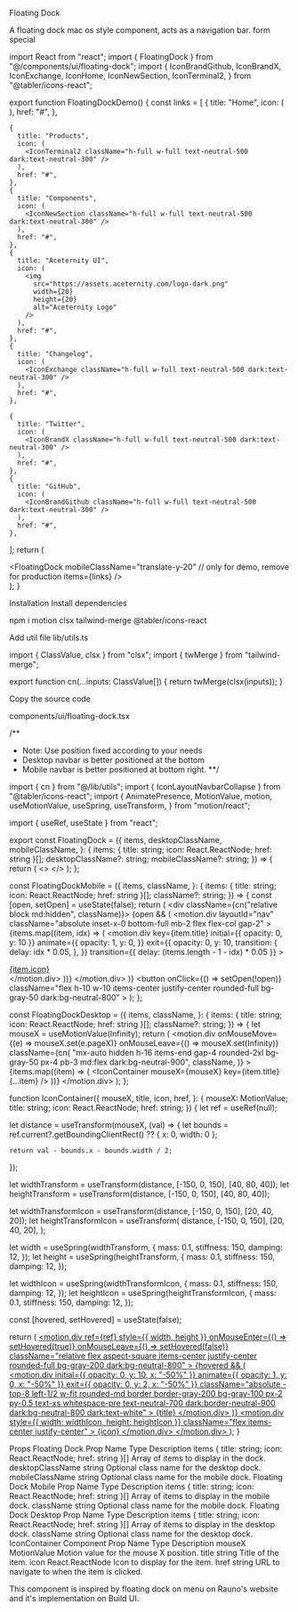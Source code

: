 Floating Dock

A floating dock mac os style component, acts as a navigation bar.
form
special

import React from "react";
import { FloatingDock } from "@/components/ui/floating-dock";
import {
  IconBrandGithub,
  IconBrandX,
  IconExchange,
  IconHome,
  IconNewSection,
  IconTerminal2,
} from "@tabler/icons-react";
 
export function FloatingDockDemo() {
  const links = [
    {
      title: "Home",
      icon: (
        <IconHome className="h-full w-full text-neutral-500 dark:text-neutral-300" />
      ),
      href: "#",
    },
 
    {
      title: "Products",
      icon: (
        <IconTerminal2 className="h-full w-full text-neutral-500 dark:text-neutral-300" />
      ),
      href: "#",
    },
    {
      title: "Components",
      icon: (
        <IconNewSection className="h-full w-full text-neutral-500 dark:text-neutral-300" />
      ),
      href: "#",
    },
    {
      title: "Aceternity UI",
      icon: (
        <img
          src="https://assets.aceternity.com/logo-dark.png"
          width={20}
          height={20}
          alt="Aceternity Logo"
        />
      ),
      href: "#",
    },
    {
      title: "Changelog",
      icon: (
        <IconExchange className="h-full w-full text-neutral-500 dark:text-neutral-300" />
      ),
      href: "#",
    },
 
    {
      title: "Twitter",
      icon: (
        <IconBrandX className="h-full w-full text-neutral-500 dark:text-neutral-300" />
      ),
      href: "#",
    },
    {
      title: "GitHub",
      icon: (
        <IconBrandGithub className="h-full w-full text-neutral-500 dark:text-neutral-300" />
      ),
      href: "#",
    },
  ];
  return (
    <div className="flex items-center justify-center h-[35rem] w-full">
      <FloatingDock
        mobileClassName="translate-y-20" // only for demo, remove for production
        items={links}
      />
    </div>
  );
}

Installation
Install dependencies

npm i motion clsx tailwind-merge @tabler/icons-react

Add util file
lib/utils.ts

import { ClassValue, clsx } from "clsx";
import { twMerge } from "tailwind-merge";
 
export function cn(...inputs: ClassValue[]) {
  return twMerge(clsx(inputs));
}

Copy the source code

components/ui/floating-dock.tsx

/**
 * Note: Use position fixed according to your needs
 * Desktop navbar is better positioned at the bottom
 * Mobile navbar is better positioned at bottom right.
 **/
 
import { cn } from "@/lib/utils";
import { IconLayoutNavbarCollapse } from "@tabler/icons-react";
import {
  AnimatePresence,
  MotionValue,
  motion,
  useMotionValue,
  useSpring,
  useTransform,
} from "motion/react";
 
import { useRef, useState } from "react";
 
export const FloatingDock = ({
  items,
  desktopClassName,
  mobileClassName,
}: {
  items: { title: string; icon: React.ReactNode; href: string }[];
  desktopClassName?: string;
  mobileClassName?: string;
}) => {
  return (
    <>
      <FloatingDockDesktop items={items} className={desktopClassName} />
      <FloatingDockMobile items={items} className={mobileClassName} />
    </>
  );
};
 
const FloatingDockMobile = ({
  items,
  className,
}: {
  items: { title: string; icon: React.ReactNode; href: string }[];
  className?: string;
}) => {
  const [open, setOpen] = useState(false);
  return (
    <div className={cn("relative block md:hidden", className)}>
      <AnimatePresence>
        {open && (
          <motion.div
            layoutId="nav"
            className="absolute inset-x-0 bottom-full mb-2 flex flex-col gap-2"
          >
            {items.map((item, idx) => (
              <motion.div
                key={item.title}
                initial={{ opacity: 0, y: 10 }}
                animate={{
                  opacity: 1,
                  y: 0,
                }}
                exit={{
                  opacity: 0,
                  y: 10,
                  transition: {
                    delay: idx * 0.05,
                  },
                }}
                transition={{ delay: (items.length - 1 - idx) * 0.05 }}
              >
                <a
                  href={item.href}
                  key={item.title}
                  className="flex h-10 w-10 items-center justify-center rounded-full bg-gray-50 dark:bg-neutral-900"
                >
                  <div className="h-4 w-4">{item.icon}</div>
                </a>
              </motion.div>
            ))}
          </motion.div>
        )}
      </AnimatePresence>
      <button
        onClick={() => setOpen(!open)}
        className="flex h-10 w-10 items-center justify-center rounded-full bg-gray-50 dark:bg-neutral-800"
      >
        <IconLayoutNavbarCollapse className="h-5 w-5 text-neutral-500 dark:text-neutral-400" />
      </button>
    </div>
  );
};
 
const FloatingDockDesktop = ({
  items,
  className,
}: {
  items: { title: string; icon: React.ReactNode; href: string }[];
  className?: string;
}) => {
  let mouseX = useMotionValue(Infinity);
  return (
    <motion.div
      onMouseMove={(e) => mouseX.set(e.pageX)}
      onMouseLeave={() => mouseX.set(Infinity)}
      className={cn(
        "mx-auto hidden h-16 items-end gap-4 rounded-2xl bg-gray-50 px-4 pb-3 md:flex dark:bg-neutral-900",
        className,
      )}
    >
      {items.map((item) => (
        <IconContainer mouseX={mouseX} key={item.title} {...item} />
      ))}
    </motion.div>
  );
};
 
function IconContainer({
  mouseX,
  title,
  icon,
  href,
}: {
  mouseX: MotionValue;
  title: string;
  icon: React.ReactNode;
  href: string;
}) {
  let ref = useRef<HTMLDivElement>(null);
 
  let distance = useTransform(mouseX, (val) => {
    let bounds = ref.current?.getBoundingClientRect() ?? { x: 0, width: 0 };
 
    return val - bounds.x - bounds.width / 2;
  });
 
  let widthTransform = useTransform(distance, [-150, 0, 150], [40, 80, 40]);
  let heightTransform = useTransform(distance, [-150, 0, 150], [40, 80, 40]);
 
  let widthTransformIcon = useTransform(distance, [-150, 0, 150], [20, 40, 20]);
  let heightTransformIcon = useTransform(
    distance,
    [-150, 0, 150],
    [20, 40, 20],
  );
 
  let width = useSpring(widthTransform, {
    mass: 0.1,
    stiffness: 150,
    damping: 12,
  });
  let height = useSpring(heightTransform, {
    mass: 0.1,
    stiffness: 150,
    damping: 12,
  });
 
  let widthIcon = useSpring(widthTransformIcon, {
    mass: 0.1,
    stiffness: 150,
    damping: 12,
  });
  let heightIcon = useSpring(heightTransformIcon, {
    mass: 0.1,
    stiffness: 150,
    damping: 12,
  });
 
  const [hovered, setHovered] = useState(false);
 
  return (
    <a href={href}>
      <motion.div
        ref={ref}
        style={{ width, height }}
        onMouseEnter={() => setHovered(true)}
        onMouseLeave={() => setHovered(false)}
        className="relative flex aspect-square items-center justify-center rounded-full bg-gray-200 dark:bg-neutral-800"
      >
        <AnimatePresence>
          {hovered && (
            <motion.div
              initial={{ opacity: 0, y: 10, x: "-50%" }}
              animate={{ opacity: 1, y: 0, x: "-50%" }}
              exit={{ opacity: 0, y: 2, x: "-50%" }}
              className="absolute -top-8 left-1/2 w-fit rounded-md border border-gray-200 bg-gray-100 px-2 py-0.5 text-xs whitespace-pre text-neutral-700 dark:border-neutral-900 dark:bg-neutral-800 dark:text-white"
            >
              {title}
            </motion.div>
          )}
        </AnimatePresence>
        <motion.div
          style={{ width: widthIcon, height: heightIcon }}
          className="flex items-center justify-center"
        >
          {icon}
        </motion.div>
      </motion.div>
    </a>
  );
}

Props
Floating Dock
Prop Name	Type	Description
items	{ title: string; icon: React.ReactNode; href: string }[]	Array of items to display in the dock.
desktopClassName	string	Optional class name for the desktop dock.
mobileClassName	string	Optional class name for the mobile dock.
Floating Dock Mobile
Prop Name	Type	Description
items	{ title: string; icon: React.ReactNode; href: string }[]	Array of items to display in the mobile dock.
className	string	Optional class name for the mobile dock.
Floating Dock Desktop
Prop Name	Type	Description
items	{ title: string; icon: React.ReactNode; href: string }[]	Array of items to display in the desktop dock.
className	string	Optional class name for the desktop dock.
IconContainer Component
Prop Name	Type	Description
mouseX	MotionValue	Motion value for the mouse X position.
title	string	Title of the item.
icon	React.ReactNode	Icon to display for the item.
href	string	URL to navigate to when the item is clicked.

This component is inspired by floating dock on menu on Rauno's website and it's implementation on Build UI.